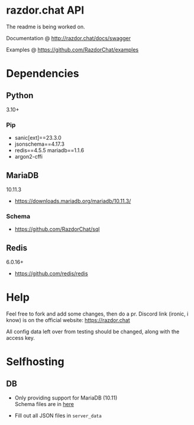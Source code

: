 # razdor.chat API
The readme is being worked on.

Documentation @ http://razdor.chat/docs/swagger

Examples @ https://github.com/RazdorChat/examples

# Dependencies
## Python
3.10+
### Pip
* sanic[ext]==23.3.0
* jsonschema==4.17.3
* redis==4.5.5 mariadb==1.1.6
* argon2-cffi

## MariaDB
10.11.3
* https://downloads.mariadb.org/mariadb/10.11.3/
### Schema
* https://github.com/RazdorChat/sql

## Redis
6.0.16+
* https://github.com/redis/redis

# Help
Feel free to fork and add some changes, then do a pr.
Discord link (ironic, i know) is on the official website: https://razdor.chat

All config data left over from testing should be changed, along with the access key.

# Selfhosting
## DB
* Only providing support for MariaDB (10.11) \
Schema files are in [here](https://github.com/RazdorChat/sql)

* Fill out all JSON files in `server_data`
